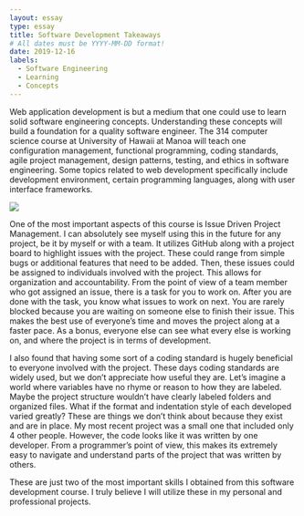 ```yaml
---
layout: essay
type: essay
title: Software Development Takeaways
# All dates must be YYYY-MM-DD format!
date: 2019-12-16
labels:
  - Software Engineering
  - Learning
  - Concepts
---
```


   Web application development is but a medium that one could use to learn solid software engineering concepts. Understanding these concepts will build a foundation for a quality software engineer. The 314 computer science course at University of Hawaii at Manoa will teach one configuration management, functional programming, coding standards, agile project management, design patterns, testing, and ethics in software engineering. Some topics related to web development specifically include development environment, certain programming languages, along with user interface frameworks. 
   
   <img class="ui large centered image" src="https://cdn.nextgov.com/media/img/upload/2018/12/04/120418softwaredevNG/860x394.jpg">
   
  
  One of the most important aspects of this course is Issue Driven Project Management. I can absolutely see myself using this in the future for any project, be it by myself or with a team. It utilizes GitHub along with a project board to highlight issues with the project. These could range from simple bugs or additional features that need to be added. Then, these issues could be assigned to individuals involved with the project. This allows for organization and accountability. From the point of view of a team member who got assigned an issue, there is a task for you to work on. After you are done with the task, you know what issues to work on next. You are rarely blocked because you are waiting on someone else to finish their issue. This makes the best use of everyone’s time and moves the project along at a faster pace. As a bonus, everyone else can see what every else is working on, and where the project is in terms of development. 
	
  
   I also found that having some sort of a coding standard is hugely beneficial to everyone involved with the project. These days coding standards are widely used, but we don’t appreciate how useful they are. Let’s imagine a world where variables have no rhyme or reason to how they are labeled. Maybe the project structure wouldn’t have clearly labeled folders and organized files. What if the format and indentation style of each developed varied greatly? These are things we don’t think about because they exist and are in place. My most recent project was a small one that included only 4 other people. However, the code looks like it was written by one developer. From a programmer’s point of view, this makes its extremely easy to navigate and understand parts of the project that was written by others. 

   These are just two of the most important skills I obtained from this software development course. I truly believe I will utilize these in my personal and professional projects.

